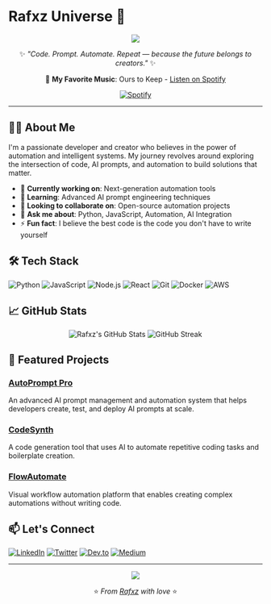 # Rafxz Universe 🚀

<p align="center">
  <img src="https://capsule-render.vercel.app/api?type=waving&color=0:0f0c29,50:302b63,100:24243e&height=200&section=header&text=Rafxz%20Universe&fontSize=50&fontColor=ffffff&animation=fadeIn&fontAlignY=35" />
</p>

<div align="center">
  
✨ *"Code. Prompt. Automate. Repeat — because the future belongs to creators."* ✨

🎵 **My Favorite Music**: Ours to Keep - [Listen on Spotify](https://open.spotify.com/track/7flKzMJj46Ttsb62sM93zy)

[![Spotify](https://img.shields.io/badge/Spotify-1ED760?style=for-the-badge&logo=spotify&logoColor=white)](https://open.spotify.com/track/7flKzMJj46Ttsb62sM93zy)

</div>

---

## 👨‍💻 About Me

I'm a passionate developer and creator who believes in the power of automation and intelligent systems. My journey revolves around exploring the intersection of code, AI prompts, and automation to build solutions that matter.

- 🔭 **Currently working on**: Next-generation automation tools
- 🌱 **Learning**: Advanced AI prompt engineering techniques
- 👯 **Looking to collaborate on**: Open-source automation projects
- 💬 **Ask me about**: Python, JavaScript, Automation, AI Integration
- ⚡ **Fun fact**: I believe the best code is the code you don't have to write yourself

## 🛠️ Tech Stack

![Python](https://img.shields.io/badge/Python-3776AB?style=for-the-badge&logo=python&logoColor=white)
![JavaScript](https://img.shields.io/badge/JavaScript-F7DF1E?style=for-the-badge&logo=javascript&logoColor=black)
![Node.js](https://img.shields.io/badge/Node.js-339933?style=for-the-badge&logo=nodedotjs&logoColor=white)
![React](https://img.shields.io/badge/React-20232A?style=for-the-badge&logo=react&logoColor=61DAFB)
![Git](https://img.shields.io/badge/Git-F05032?style=for-the-badge&logo=git&logoColor=white)
![Docker](https://img.shields.io/badge/Docker-2496ED?style=for-the-badge&logo=docker&logoColor=white)
![AWS](https://img.shields.io/badge/AWS-232F3E?style=for-the-badge&logo=amazonaws&logoColor=white)

## 📈 GitHub Stats

<p align="center">
  <img src="https://github-readme-stats.vercel.app/api?username=rafxz&show_icons=true&theme=radical" alt="Rafxz's GitHub Stats" />
  <img src="https://github-readme-streak-stats.herokuapp.com/?user=rafxz&theme=radical" alt="GitHub Streak" />
</p>

## 🌟 Featured Projects

### [AutoPrompt Pro](https://github.com/rafxz/autoprompt-pro)
An advanced AI prompt management and automation system that helps developers create, test, and deploy AI prompts at scale.

### [CodeSynth](https://github.com/rafxz/codesynth)
A code generation tool that uses AI to automate repetitive coding tasks and boilerplate creation.

### [FlowAutomate](https://github.com/rafxz/flowautomate)
Visual workflow automation platform that enables creating complex automations without writing code.

## 📫 Let's Connect

[![LinkedIn](https://img.shields.io/badge/LinkedIn-0077B5?style=for-the-badge&logo=linkedin&logoColor=white)](https://linkedin.com/in/rafxz)
[![Twitter](https://img.shields.io/badge/Twitter-1DA1F2?style=for-the-badge&logo=twitter&logoColor=white)](https://twitter.com/rafxz)
[![Dev.to](https://img.shields.io/badge/dev.to-0A0A0A?style=for-the-badge&logo=dev.to&logoColor=white)](https://dev.to/rafxz)
[![Medium](https://img.shields.io/badge/Medium-12100E?style=for-the-badge&logo=medium&logoColor=white)](https://medium.com/@rafxz)

---

<p align="center">
  <img src="https://capsule-render.vercel.app/api?type=waving&color=0:0f0c29,50:302b63,100:24243e&height=120&section=footer"/>
</p>

<div align="center">
  
⭐️ *From [Rafxz](https://github.com/rafxz) with love* ⭐️

</div>

